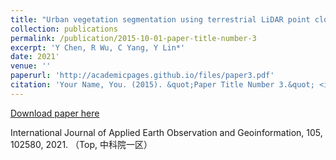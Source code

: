 ```yaml
---
title: "Urban vegetation segmentation using terrestrial LiDAR point clouds based on point non-local means network"
collection: publications
permalink: /publication/2015-10-01-paper-title-number-3
excerpt: 'Y Chen, R Wu, C Yang, Y Lin*'
date: 2021'
venue: ''
paperurl: 'http://academicpages.github.io/files/paper3.pdf'
citation: 'Your Name, You. (2015). &quot;Paper Title Number 3.&quot; <i>Journal 1</i>. 1(3).'
---
```


[Download paper here](http://academicpages.github.io/files/paper3.pdf)

International Journal of Applied Earth Observation and Geoinformation, 105, 102580, 2021. （Top, 中科院一区）
